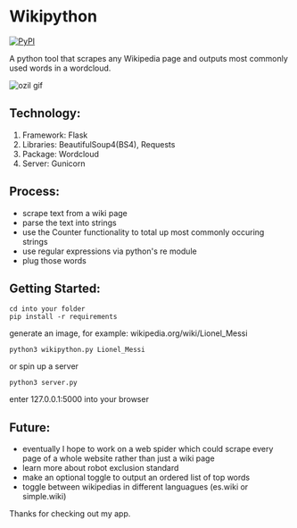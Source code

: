 # Wikipython
[![PyPI](https://img.shields.io/pypi/pyversions/Django.svg)]()

A python tool that scrapes any Wikipedia page and outputs most commonly used words in a wordcloud.

![ozil gif](https://github.com/cfv7/wikipython/blob/master/examples/wiki_ozil.gif)

## Technology:
1. Framework: Flask
2. Libraries: BeautifulSoup4(BS4), Requests
3. Package: Wordcloud
4. Server: Gunicorn

## Process:
* scrape text from a wiki page
* parse the text into strings
* use the Counter functionality to total up most commonly occuring strings
* use regular expressions via python's re module
* plug those words

## Getting Started:
```
cd into your folder
pip install -r requirements
```
generate an image, for example: wikipedia.org/wiki/Lionel_Messi
```
python3 wikipython.py Lionel_Messi
```
or spin up a server 
```
python3 server.py 
```
enter 127.0.0.1:5000 into your browser 

## Future:
* eventually I hope to work on a web spider which could scrape every page of a whole website rather than just a wiki page
* learn more about robot exclusion standard
* make an optional toggle to output an ordered list of top words
* toggle between wikipedias in different languagues (es.wiki or simple.wiki)

Thanks for checking out my app. 

